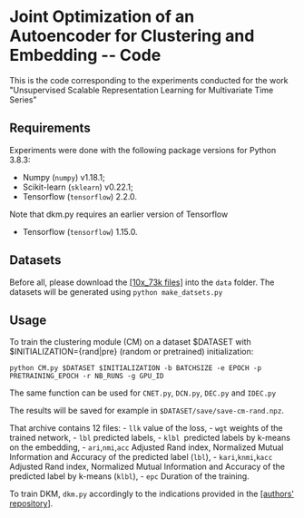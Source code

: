 # Joint Optimization of an Autoencoder for Clustering and Embedding -- Code

This is the code corresponding to the experiments conducted for the work "Unsupervised Scalable Representation Learning for Multivariate Time Series"

## Requirements

Experiments were done with the following package versions for Python 3.8.3:
 - Numpy (`numpy`) v1.18.1;
 - Scikit-learn (`sklearn`) v0.22.1;
 - Tensorflow (`tensorflow`) 2.2.0.

Note that dkm.py requires an earlier version of Tensorflow
 - Tensorflow (`tensorflow`) 1.15.0.
 
## Datasets

Before all, please download the [[10x_73k files]](https://drive.google.com/open?id=1XnGkSamF5DiwnpHFG0OexmoqAwe27ucR) into the `data` folder.
The datasets will be generated using `python make_datsets.py`
 
## Usage

To train the clustering module (CM) on a dataset $DATASET with $INITIALIZATION={rand|pre} (random or pretrained) initialization:  
```
python CM.py $DATASET $INITIALIZATION -b BATCHSIZE -e EPOCH -p PRETRAINING_EPOCH -r NB_RUNS -g GPU_ID
```

The same function can be used for `CNET.py`, `DCN.py`, `DEC.py` and `IDEC.py`

The results will be saved for example in `$DATASET/save/save-cm-rand.npz`.

That archive contains 12 files: 
    - `llk` value of the loss,
    - `wgt` weights of the trained network, 
    - `lbl` predicted labels, 
    - `klbl `predicted labels by k-means on the embedding,
    - `ari`,`nmi`,`acc` Adjusted Rand index, Normalized Mutual Information and Accuracy of the predicted label (`lbl`),
    - `kari`,`knmi`,`kacc` Adjusted Rand index, Normalized Mutual Information and Accuracy of the predicted label by k-means (`klbl`),
    - `epc` Duration of the training.

To train DKM, `dkm.py` accordingly to the indications provided in the [[authors' repository]](https://github.com/MaziarMF/deep-k-means).

